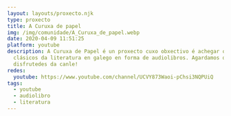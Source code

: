 ```yaml
---
layout: layouts/proxecto.njk
type: proxecto
title: A Curuxa de papel
img: /img/comunidade/A_Curuxa_de_papel.webp
date: 2020-04-09 11:51:25
platform: youtube
description: A Curuxa de Papel é un proxecto cuxo obxectivo é achegar os
  clásicos da literatura en galego en forma de audiolibros. Agardamos que
  disfrutedes da canle!
redes:
  youtube: https://www.youtube.com/channel/UCVY873Waoi-pChsi3NQPUiQ
tags:
  - youtube
  - audiolibro
  - literatura
---
```

